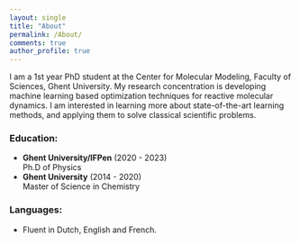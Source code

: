```yaml
---
layout: single
title: "About"
permalink: /About/
comments: true
author_profile: true
---
```



I am a 1st year PhD student at the Center for Molecular Modeling, Faculty of Sciences, Ghent University. My research concentration is developing machine learning based optimization techniques for reactive molecular dynamics. I am interested in learning more about state-of-the-art learning methods, and applying them to solve classical scientific problems.



### Education:
- **Ghent University/IFPen** (2020 - 2023)   
  Ph.D of Physics
- **Ghent University** (2014 - 2020)   
  Master of Science in Chemistry
 
### Languages:
- Fluent in Dutch, English and French.